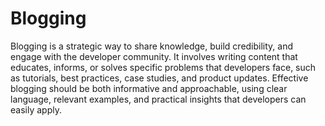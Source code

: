 # Blogging

Blogging is a strategic way to share knowledge, build credibility, and engage with the developer community. It involves writing content that educates, informs, or solves specific problems that developers face, such as tutorials, best practices, case studies, and product updates. Effective blogging should be both informative and approachable, using clear language, relevant examples, and practical insights that developers can easily apply.